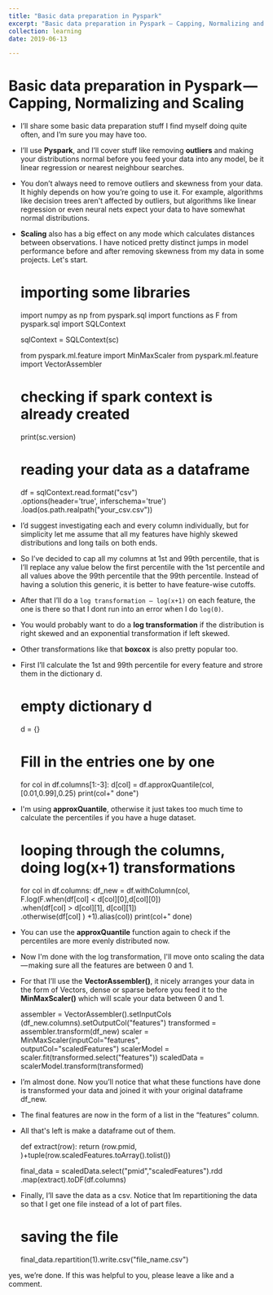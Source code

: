 ```yaml
---
title: "Basic data preparation in Pyspark"
excerpt: "Basic data preparation in Pyspark — Capping, Normalizing and Scaling"
collection: learning
date: 2019-06-13

---
```


Basic data preparation in Pyspark — Capping, Normalizing and Scaling
======
- I’ll share some basic data preparation stuff I find myself doing quite often, and I’m sure you may have too.
- I’ll use **Pyspark**, and I’ll cover stuff like removing **outliers** and making your distributions normal before you feed
 your data into any model, be it linear regression or nearest neighbour searches.

- You don’t always need to remove outliers and skewness from your data.
It highly depends on how you’re going to use it. For example, algorithms like decision trees aren't affected by outliers,
 but algorithms like linear regression or even neural nets expect your data to have somewhat normal distributions.

- **Scaling** also has a big effect on any mode which calculates distances between observations.
I have noticed pretty distinct jumps in model performance before and after removing skewness from my data in some projects.
Let's start.


    # importing some libraries
    import numpy as np
    from pyspark.sql import functions as F
    from pyspark.sql import SQLContext
    
    sqlContext = SQLContext(sc)
    
    from pyspark.ml.feature import MinMaxScaler
    from pyspark.ml.feature import VectorAssembler

    # checking if spark context is already created
    print(sc.version)

    # reading your data as a dataframe
    df = sqlContext.read.format("csv") \
       .options(header='true', inferschema='true') \
       .load(os.path.realpath("your_csv.csv"))


- I’d suggest investigating each and every column individually, but for simplicity let me assume that all my features
 have highly skewed distributions and long tails on both ends.
- So I’ve decided to cap all my columns at 1st and 99th percentile, that is I’ll replace any value below the first
 percentile with the 1st percentile and all values above the 99th percentile that the 99th percentile.
Instead of having a solution this generic, it is better to have feature-wise cutoffs.

- After that I’ll do a `log transformation — log(x+1)` on each feature, the one is there so that I dont run into an error
 when I do `log(0)`.
- You would probably want to do a **log transformation** if the distribution is right skewed and an exponential transformation
 if left skewed.
- Other transformations like that **boxcox** is also pretty popular too.

- First I’ll calculate the 1st and 99th percentile for every feature and strore them in the dictionary d.


    # empty dictionary d
    d = {}

    # Fill in the entries one by one
    for col in df.columns[1:-3]:
          d[col] = df.approxQuantile(col,[0.01,0.99],0.25)
          print(col+" done")

- I'm using **approxQuantile**, otherwise it just takes too much time to calculate the percentiles if you have a huge dataset.


    # looping through the columns, doing log(x+1) transformations
    for col in df.columns:
        df_new = df.withColumn(col, \
        F.log(F.when(df[col] < d[col][0],d[col][0])\
        .when(df[col] > d[col][1], d[col][1])\
        .otherwise(df[col] ) +1).alias(col))
        print(col+" done)


- You can use the **approxQuantile** function again to check if the percentiles are more evenly distributed now.
- Now I'm done with the log transformation, I'll move onto scaling the data — making sure all the features are between 0 and 1.
- For that I’ll use the **VectorAssembler()**, it nicely arranges your data in the form of Vectors, dense or sparse before
 you feed it to the **MinMaxScaler()** which will scale your data between 0 and 1.


    assembler = VectorAssembler().setInputCols\
                (df_new.columns).setOutputCol("features")
    transformed = assembler.transform(df_new)
    scaler = MinMaxScaler(inputCol="features",\
             outputCol="scaledFeatures")
    scalerModel =  scaler.fit(transformed.select("features"))
    scaledData = scalerModel.transform(transformed)


- I’m almost done. Now you’ll notice that what these functions have done is transformed your data and
 joined it with your original dataframe df_new.
- The final features are now in the form of a list in the “features” column.
- All that's left is make a dataframe out of them.


    def extract(row):
        return (row.pmid, )+tuple(row.scaledFeatures.toArray().tolist())

    final_data = scaledData.select("pmid","scaledFeatures").rdd\
                   .map(extract).toDF(df.columns)


- Finally, I’ll save the data as a csv. Notice that Im repartitioning the data so that I get one file instead of a lot of part files.


    # saving the file
    final_data.repartition(1).write.csv("file_name.csv")


yes, we’re done. If this was helpful to you, please leave a like and a comment.